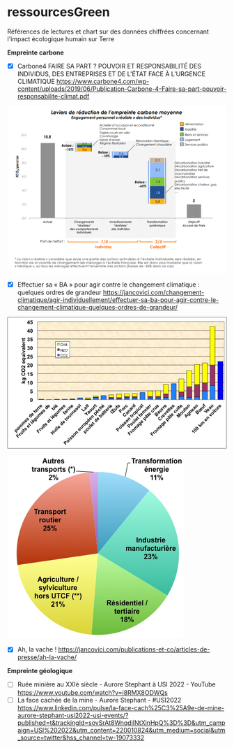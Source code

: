 # ressourcesGreen

Références de lectures et chart sur des données chiffrées concernant l'impact écologique humain sur Terre

**Empreinte carbone**
- [X] Carbone4 FAIRE SA PART ? POUVOIR ET RESPONSABILITÉ DES INDIVIDUS, DES ENTREPRISES ET DE L'ÉTAT FACE À L’URGENCE CLIMATIQUE https://www.carbone4.com/wp-content/uploads/2019/06/Publication-Carbone-4-Faire-sa-part-pouvoir-responsabilite-climat.pdf

![alt text](https://github.com/janvandan/ressourcesGreen/blob/main/ressources/LeviersDeReductionDeLEmpreinteCarboneMoyenne10Tonnes8CO2A2TonnesEn2050.PNG "Carbonne4 : Leviers de réduction de l'empreinte carbone moyenne : de 10,8 Tonnes CO2 en 2017 à 2 Tonnes en 2050")

- [X] Effectuer sa « BA » pour agir contre le changement climatique : quelques ordres de grandeur https://jancovici.com/changement-climatique/agir-individuellement/effectuer-sa-ba-pour-agir-contre-le-changement-climatique-quelques-ordres-de-grandeur/

![alt text](https://github.com/janvandan/ressourcesGreen/blob/main/ressources/EmissionsDeGazAEffetDeSerre-EnKgEquivalentCO2-LieesALaProductionDUnKgDeDiversProduitsAlimentaires.png "Carbonne4 : Emissions de gaz à effet de serre (en kg équivalent CO2) liées à la production d’un kg de divers produits alimentaires")

![alt text](https://github.com/janvandan/ressourcesGreen/blob/main/ressources/RepartitionParSecteurDesEmissionsDes6GazAEffetDeSerreEnFranceEn2009.png "Carbonne4 : Répartition par secteur des émissions des 6 gaz à effet de serre en France en 2009")

- [X] Ah, la vache ! https://jancovici.com/publications-et-co/articles-de-presse/ah-la-vache/

**Empreinte géologique**
- [ ] Ruée minière au XXIè siècle - Aurore Stephant à USI 2022 - YouTube https://www.youtube.com/watch?v=i8RMX8ODWQs
- [ ] La face cachée de la mine - Aurore Stephant - #USI2022 https://www.linkedin.com/pulse/la-face-cach%25C3%25A9e-de-mine-aurore-stephant-usi2022-usi-events/?published=t&trackingId=sovSrAt8WnqdiINtXinHpQ%3D%3D&utm_campaign=USI%202022&utm_content=220010824&utm_medium=social&utm_source=twitter&hss_channel=tw-19073332
